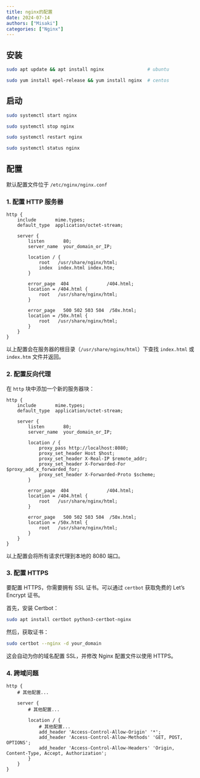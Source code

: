 ```yaml
---
title: nginx的配置
date: 2024-07-14
authors: ["Misaki"]
categories: ["Nginx"]
---
```


<!-- more -->

## 安装

~~~sh
sudo apt update && apt install nginx                # ubuntu

sudo yum install epel-release && yum install nginx  # centos
~~~

## 启动

~~~sh
sudo systemctl start nginx

sudo systemctl stop nginx

sudo systemctl restart nginx

sudo systemctl status nginx
~~~

## 配置

默认配置文件位于 `/etc/nginx/nginx.conf`

### 1. 配置 HTTP 服务器

```
http {
    include       mime.types;
    default_type  application/octet-stream;

    server {
        listen       80;
        server_name  your_domain_or_IP;

        location / {
            root   /usr/share/nginx/html;
            index  index.html index.htm;
        }

        error_page  404              /404.html;
        location = /404.html {
            root   /usr/share/nginx/html;
        }

        error_page   500 502 503 504  /50x.html;
        location = /50x.html {
            root   /usr/share/nginx/html;
        }
    }
}
```

以上配置会在服务器的根目录（`/usr/share/nginx/html`）下查找 `index.html` 或 `index.htm` 文件并返回。

### 2. 配置反向代理

在 `http` 块中添加一个新的服务器块：

```
http {
    include       mime.types;
    default_type  application/octet-stream;

    server {
        listen       80;
        server_name  your_domain_or_IP;

        location / {
            proxy_pass http://localhost:8080;
            proxy_set_header Host $host;
            proxy_set_header X-Real-IP $remote_addr;
            proxy_set_header X-Forwarded-For $proxy_add_x_forwarded_for;
            proxy_set_header X-Forwarded-Proto $scheme;
        }

        error_page  404              /404.html;
        location = /404.html {
            root   /usr/share/nginx/html;
        }

        error_page   500 502 503 504  /50x.html;
        location = /50x.html {
            root   /usr/share/nginx/html;
        }
    }
}
```

以上配置会将所有请求代理到本地的 8080 端口。

### 3. 配置 HTTPS

要配置 HTTPS，你需要拥有 SSL 证书。可以通过 `certbot` 获取免费的 Let’s Encrypt 证书。

首先，安装 Certbot：

```sh
sudo apt install certbot python3-certbot-nginx
```

然后，获取证书：

```sh
sudo certbot --nginx -d your_domain
```

这会自动为你的域名配置 SSL，并修改 Nginx 配置文件以使用 HTTPS。

### 4. 跨域问题

~~~
http {
    # 其他配置...

    server {
        # 其他配置...

        location / {
            # 其他配置...
            add_header 'Access-Control-Allow-Origin' '*';
            add_header 'Access-Control-Allow-Methods' 'GET, POST, OPTIONS';
            add_header 'Access-Control-Allow-Headers' 'Origin, Content-Type, Accept, Authorization';
        }
    }
}
~~~
